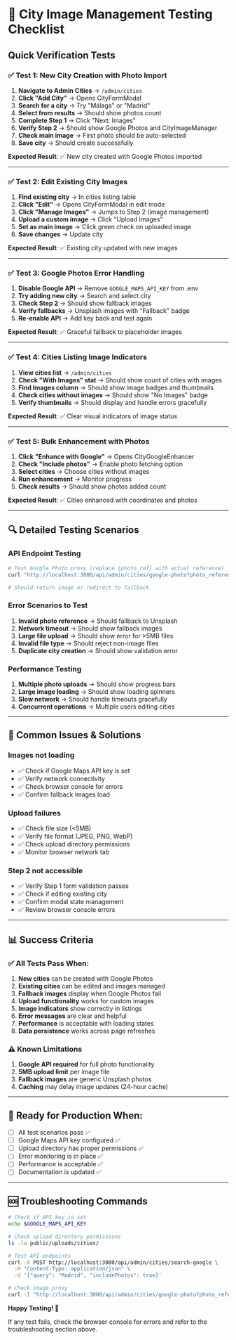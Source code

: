 # 🧪 City Image Management Testing Checklist

## Quick Verification Tests

### ✅ Test 1: New City Creation with Photo Import

1. **Navigate to Admin Cities** → `/admin/cities`
2. **Click "Add City"** → Opens CityFormModal
3. **Search for a city** → Try "Málaga" or "Madrid"
4. **Select from results** → Should show photos count
5. **Complete Step 1** → Click "Next: Images"
6. **Verify Step 2** → Should show Google Photos and CityImageManager
7. **Check main image** → First photo should be auto-selected
8. **Save city** → Should create successfully

**Expected Result**: ✅ New city created with Google Photos imported

---

### ✅ Test 2: Edit Existing City Images

1. **Find existing city** → In cities listing table
2. **Click "Edit"** → Opens CityFormModal in edit mode
3. **Click "Manage Images"** → Jumps to Step 2 (image management)
4. **Upload a custom image** → Click "Upload Images"
5. **Set as main image** → Click green check on uploaded image
6. **Save changes** → Update city

**Expected Result**: ✅ Existing city updated with new images

---

### ✅ Test 3: Google Photos Error Handling

1. **Disable Google API** → Remove `GOOGLE_MAPS_API_KEY` from .env
2. **Try adding new city** → Search and select city
3. **Check Step 2** → Should show fallback images
4. **Verify fallbacks** → Unsplash images with "Fallback" badge
5. **Re-enable API** → Add key back and test again

**Expected Result**: ✅ Graceful fallback to placeholder images

---

### ✅ Test 4: Cities Listing Image Indicators

1. **View cities list** → `/admin/cities`
2. **Check "With Images" stat** → Should show count of cities with images
3. **Find Images column** → Should show image badges and thumbnails
4. **Check cities without images** → Should show "No Images" badge
5. **Verify thumbnails** → Should display and handle errors gracefully

**Expected Result**: ✅ Clear visual indicators of image status

---

### ✅ Test 5: Bulk Enhancement with Photos

1. **Click "Enhance with Google"** → Opens CityGoogleEnhancer
2. **Check "Include photos"** → Enable photo fetching option
3. **Select cities** → Choose cities without images
4. **Run enhancement** → Monitor progress
5. **Check results** → Should show photos added count

**Expected Result**: ✅ Cities enhanced with coordinates and photos

---

## 🔍 Detailed Testing Scenarios

### **API Endpoint Testing**

```bash
# Test Google Photo proxy (replace {photo_ref} with actual reference)
curl "http://localhost:3000/api/admin/cities/google-photo?photo_reference={photo_ref}&maxwidth=800"

# Should return image or redirect to fallback
```

### **Error Scenarios to Test**

1. **Invalid photo reference** → Should fallback to Unsplash
2. **Network timeout** → Should show fallback images
3. **Large file upload** → Should show error for >5MB files
4. **Invalid file type** → Should reject non-image files
5. **Duplicate city creation** → Should show validation error

### **Performance Testing**

1. **Multiple photo uploads** → Should show progress bars
2. **Large image loading** → Should show loading spinners
3. **Slow network** → Should handle timeouts gracefully
4. **Concurrent operations** → Multiple users editing cities

---

## 🐛 Common Issues & Solutions

### **Images not loading**
- ✅ Check if Google Maps API key is set
- ✅ Verify network connectivity
- ✅ Check browser console for errors
- ✅ Confirm fallback images load

### **Upload failures**
- ✅ Check file size (<5MB)
- ✅ Verify file format (JPEG, PNG, WebP)
- ✅ Check upload directory permissions
- ✅ Monitor browser network tab

### **Step 2 not accessible**
- ✅ Verify Step 1 form validation passes
- ✅ Check if editing existing city
- ✅ Confirm modal state management
- ✅ Review browser console errors

---

## 📊 Success Criteria

### **✅ All Tests Pass When:**

1. **New cities** can be created with Google Photos
2. **Existing cities** can be edited and images managed
3. **Fallback images** display when Google Photos fail
4. **Upload functionality** works for custom images
5. **Image indicators** show correctly in listings
6. **Error messages** are clear and helpful
7. **Performance** is acceptable with loading states
8. **Data persistence** works across page refreshes

### **⚠️ Known Limitations**

1. **Google API required** for full photo functionality
2. **5MB upload limit** per image file
3. **Fallback images** are generic Unsplash photos
4. **Caching** may delay image updates (24-hour cache)

---

## 🚀 Ready for Production When:

- [ ] All test scenarios pass ✅
- [ ] Google Maps API key configured ✅
- [ ] Upload directory has proper permissions ✅
- [ ] Error monitoring is in place ✅
- [ ] Performance is acceptable ✅
- [ ] Documentation is updated ✅

---

## 🆘 Troubleshooting Commands

```bash
# Check if API key is set
echo $GOOGLE_MAPS_API_KEY

# Check upload directory permissions
ls -la public/uploads/cities/

# Test API endpoints
curl -X POST http://localhost:3000/api/admin/cities/search-google \
  -H "Content-Type: application/json" \
  -d '{"query": "Madrid", "includePhotos": true}'

# Check image proxy
curl -I "http://localhost:3000/api/admin/cities/google-photo?photo_reference=test&maxwidth=400"
```

**Happy Testing! 🎉**

If any test fails, check the browser console for errors and refer to the troubleshooting section above.
